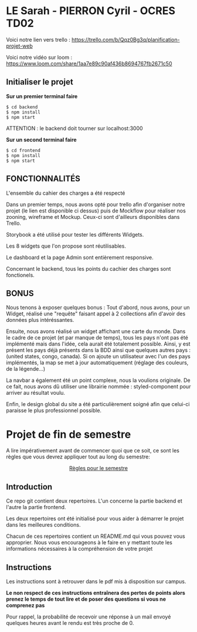 # LE Sarah - PIERRON Cyril - OCRES TD02

Voici notre lien vers trello : https://trello.com/b/Qqz0Bg3q/planification-projet-web

Voici notre vidéo sur loom : https://www.loom.com/share/1aa7e89c90af436b8694767fb2671c50

## Initialiser le projet 

**Sur un premier terminal faire**
```shell
$ cd backend
$ npm install
$ npm start
```
ATTENTION : le backend doit tourner sur localhost:3000

**Sur un second terminal faire**
```shell
$ cd frontend
$ npm install
$ npm start
```

## FONCTIONNALITÉS

L'ensemble du cahier des charges a été respecté

Dans un premier temps, nous avons opté pour trello afin d'organiser notre projet (le lien est disponible ci dessus)
puis de Mockflow pour réaliser nos zooning, wireframe et Mockup. Ceux-ci sont d'ailleurs disponibles dans Trello.

Storybook a été utilisé pour tester les différents Widgets.

Les 8 widgets que l'on propose sont réutilisables.

Le dashboard et la page Admin sont entièrement responsive.

Concernant le backend, tous les points du cachier des charges sont fonctionels.


## BONUS

Nous tenons à exposer quelques bonus : 
Tout d'abord, nous avons, pour un Widget, réalisé une "requête" faisant appel à 2 collections afin d'avoir des données plus intéréssantes.

Ensuite, nous avons réalisé un widget affichant une carte du monde. Dans le cadre de ce projet (et par manque de temps), tous les pays n'ont pas été implémenté mais dans l'idée, cela aurait été totalement possible.
Ainsi, y est présent les pays déjà présents dans la BDD ainsi que quelques autres pays : (united states, congo, canada).
Si on ajoute un utilisateur avec l'un des pays implémentés, la map se met à jour automatiquement (réglage des couleurs, de la légende...)

La navbar a également été un point complexe, nous la voulions originale. De ce fait, nous avons dû utiliser une librairie nommée : styled-component pour arriver au résultat voulu.

Enfin, le design global du site a été particulièrement soigné afin que celui-ci paraisse le plus professionnel possible.




# Projet de fin de semestre

A lire impérativement avant de commencer quoi que ce soit, ce sont les règles que vous devrez appliquer tout au long du semestre:

<p align="center">
 <a href="https://github.com/clementAC/Instructions-Technologies-Web-OCRES-Ing4/blob/master/README.md">Règles pour le semestre</a>
</p>

## Introduction

Ce repo git contient deux repertoires. L'un concerne la partie backend et l'autre la partie frontend.

Les deux repertoires ont été initialisé pour vous aider à démarrer le projet dans les meilleures conditions.

Chacun de ces repertoires contient un README.md qui vous pouvez vous approprier. Nous vous encourageons à le faire en y mettant toute les informations nécessaires à la compréhension de votre projet

## Instructions

Les instructions sont à retrouver dans le pdf mis à disposition sur campus.

**Le non respect de ces instructions entraînera des pertes de points alors prenez le temps de tout lire et de poser des questions si vous ne comprenez pas**

Pour rappel, la probabilité de recevoir une réponse à un mail envoyé quelques heures avant le rendu est très proche de 0.
